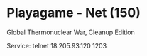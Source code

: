 # Playagame - Net (150)

Global Thermonuclear War, Cleanup Edition

Service: telnet 18.205.93.120 1203

